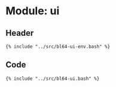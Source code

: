 # Module: ui

## Header

```shell
{% include "../src/bl64-ui-env.bash" %}
```

## Code

```shell
{% include "../src/bl64-ui.bash" %}
```
